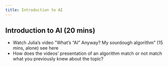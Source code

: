 ```yaml
---
title: Introduction to AI
---
```


## Introduction to AI  (20 mins)

* Watch Julia’s video "What’s “AI” Anyway?  My sourdough algorithm” (15 mins, alone) see here
* How does the videos’ presentation of an algorithm match or not match what you previously knew about the topic?
